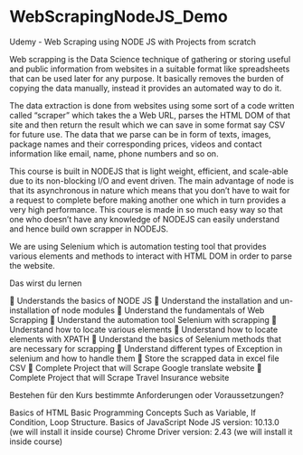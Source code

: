 # WebScrapingNodeJS_Demo
Udemy - Web Scraping using NODE JS with Projects from scratch

Web scrapping is the Data Science technique of gathering or storing useful and public information from websites in a suitable format like spreadsheets that can be used later for any purpose. It basically removes the burden of copying the data manually, instead it provides an automated way to do it.

The data extraction is done from websites using some sort of a code written called “scraper” which takes the a Web URL, parses the HTML DOM of that site and then return the result which we can save in some format say CSV for future use. The data that we parse can be in form of texts, images, package names and their corresponding prices, videos and contact information like email, name, phone numbers and so on.

This course is built in NODEJS that is light weight, efficient, and scale-able  due to its non-blocking I/O and event driven. The main advantage of node is that its asynchronous in nature which means that you don’t have to wait for a request to complete before making another one which in turn provides a very high performance. This course is made in so much easy way so that one who doesn’t have any knowledge of NODEJS can easily understand and hence build own scrapper in NODEJS.

We are using Selenium which is automation testing tool that provides various elements and methods to interact with HTML DOM in order to parse the website.

Das wirst du lernen

	Understands the basics of NODE JS
	Understand the installation and un-installation of node modules
	Understand the fundamentals of Web Scrapping
	Understand the automation tool Selenium with scrapping
	Understand how to locate various elements
	Understand how to locate elements with XPATH
	Understand the basics of Selenium methods that are necessary for scrapping
	Understand different types of Exception in selenium and how to handle them
	Store the scrapped data in excel file CSV
	Complete Project that will Scrape Google translate website
	Complete Project that will Scrape Travel Insurance website

Bestehen für den Kurs bestimmte Anforderungen oder Voraussetzungen?

Basics of HTML
Basic Programming Concepts Such as Variable, If Condition, Loop Structure.
Basics of JavaScript
Node JS version: 10.13.0 (we will install it inside course)
Chrome Driver version: 2.43 (we will install it inside course)

